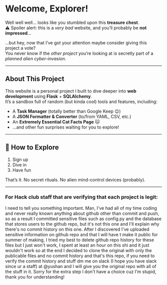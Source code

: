 # Welcome, Explorer!

Well well well... looks like you stumbled upon this **treasure chest**.  
⚠️ Spoiler alert: this is a *very bad* website, and you’ll probably be **not impressed**...  

...but hey, now that I’ve got your attention maybe consider giving this project a vote?  
You never know if the *other project* you’re looking at is secretly part of a *planned alien cyber-invasion*.

---

## About This Project
This website is a personal project I built to dive deeper into **web development** using **Flask** + **SQLAlchemy**.  
It’s a sandbox full of random (but kinda cool) tools and features, including:

- A **Task Manager** (totally better than Google Keep 😉)  
- A **JSON Formatter & Converter** (to/from YAML, CSV, etc.)  
- An **Extremely Essential Cat Facts Page** 🐱  
-  ...and other fun surprises waiting for you to explore!  

---

## 🚀 How to Explore
1. Sign up 
2. Dive in   
3. Have fun   

That’s it. No secret rituals. No alien mind-control devices (probably).  

---

### For Hack club staff that are verifying that each project is legit:
I need to tell you something important. Man, I've had all of my time coding and never really known anything about github other than commit and push, so as a result I committed sensitive files such as config.py and the database that stores users to the github repo, but it's not this one and I'll explain why there's no commit history on this one. After I discovered I've uploaded sensitive information on github repo and that I will have t make it public for summer of making, I tried my best to delete github repo history for these files but I just won't work, I spent at least an hour on this shi and it just wouldn't work so at the end I decided to clone the original with only the publicable files and no commit history and that's this repo, if you need to verify the commit history and stuff dm me on slack (I hope you have slack since ur a staff) at @yushan and I will give you the original repo with all of the stuff in it. Sorry for the extra step I don't have a choice cuz I'm stupid, thank you for understanding!
